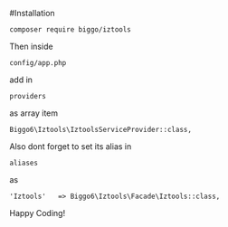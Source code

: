 #Installation

```
composer require biggo/iztools
```

Then inside 
```
config/app.php
``` 

add in 

```
providers
``` 

as array item 

```
Biggo6\Iztools\IztoolsServiceProvider::class,
```

Also dont forget to set its alias in 
```
aliases
```
as

```
'Iztools'   => Biggo6\Iztools\Facade\Iztools::class,
```

Happy Coding!
